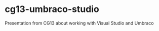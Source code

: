 cg13-umbraco-studio
===================

Presentation from CG13 about working with Visual Studio and Umbraco
